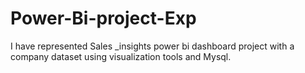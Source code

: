 # Power-Bi-project-Exp
I have represented Sales _insights power bi dashboard project with a company dataset using visualization tools and Mysql.
